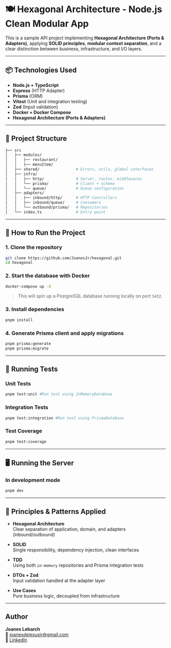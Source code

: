 # 🍽️ Hexagonal Architecture - Node.js Clean Modular App

This is a sample API project implementing **Hexagonal Architecture (Ports & Adapters)**, applying **SOLID principles**, **modular context separation**, and a clear distinction between business, infrastructure, and I/O layers.

---

## 📦 Technologies Used

- **Node.js + TypeScript**
- **Express** (HTTP Adapter)
- **Prisma** (ORM)
- **Vitest** (Unit and integration testing)
- **Zod** (Input validation)
- **Docker + Docker Compose**
- **Hexagonal Architecture (Ports & Adapters)**

---

## 🧱 Project Structure

```bash
├── src
│   ├── modules/
│   │   ├── restaurant/
│   │   ├── menuItem/
│   ├── shared/                # Errors, utils, global interfaces
│   ├── infra/
│   │   ├── http/              # Server, routes, middlewares
│   │   └── prisma/            # Client + schema
│   │   └── queue/             # Queue configuration
│   ├── adapters/
│   │   ├── inbound/http/      # HTTP Controllers
│   │   ├── inbound/queue/     # Consumers
│   │   └── outbound/prisma/   # Repositories
│   └── index.ts               # Entry point
```

---

## 🚀 How to Run the Project

### 1. Clone the repository

```bash
git clone https://github.com/JoanesJr/hexagonal.git
cd hexagonal
```

### 2. Start the database with Docker

```bash
docker-compose up -d
```

> This will spin up a PostgreSQL database running locally on port `5432`.

### 3. Install dependencies

```bash
pnpm install
```

### 4. Generate Prisma client and apply migrations

```bash
pnpm prisma:generate
pnpm prisma:migrate
```

---

## 🧪 Running Tests

### Unit Tests

```bash
pnpm test:unit #Run test using InMemoryDatabase
```

### Integration Tests

```bash
pnpm test:integration #Run test using PrismaDatabase
```

### Test Coverage

```bash
pnpm test:coverage
```

---

## 🖥️ Running the Server

### In development mode

```bash
pnpm dev
```

---

## 🧠 Principles & Patterns Applied

- **Hexagonal Architecture**  
  Clear separation of application, domain, and adapters (inbound/outbound)

- **SOLID**  
  Single responsibility, dependency injection, clean interfaces

- **TDD**  
  Using both `in-memory` repositories and Prisma integration tests

- **DTOs + Zod**  
  Input validation handled at the adapter layer

- **Use Cases**  
  Pure business logic, decoupled from infrastructure

---

## Author

**Joanes Lebarch**  
📧 joanesdejesusjr@gmail.com  
🔗 [LinkedIn](https://www.linkedin.com/in/joanesjr/)